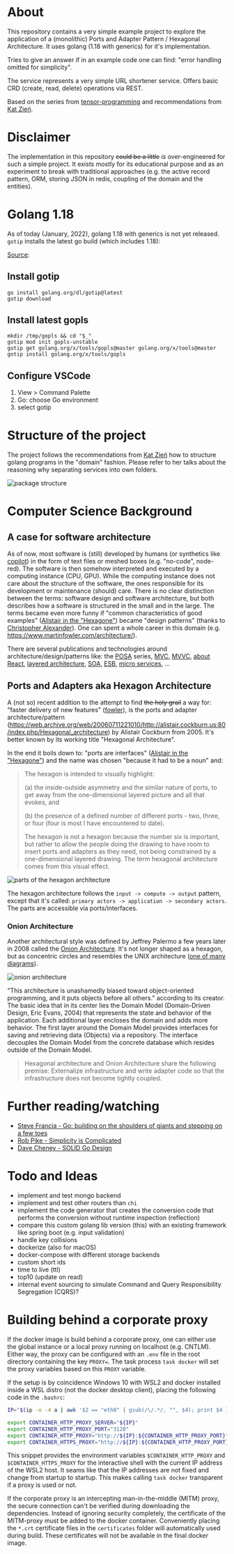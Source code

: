 # About

This repository contains a very simple example project to explore the application of a (monolithic) Ports and Adapter Pattern / Hexagonal Architecture. It uses golang (1.18 with generics) for it's implementation.

Tries to give an answer if in an example code one can find: "error handling omitted for simplicity".

The service represents a very simple URL shortener service. Offers basic CRD (create, read, delete) operations via REST.

Based on the series from [tensor-programming](https://github.com/tensor-programming/hex-microservice.git) and recommendations from [Kat Zień](https://github.com/katzien/go-structure-examples).

# Disclaimer

The implementation in this repository ~~could be a little~~ _is_ over-engineered for such a simple project. It exists mostly for its educational purpose and as an experiment to break with traditional approaches (e.g. the active record pattern, ORM, storing JSON in redis, coupling of the domain and the entities).

# Golang 1.18

As of today (January, 2022), golang 1.18 with generics is not yet released. `gotip` installs the latest go build (which includes 1.18):

[Source](https://gist.github.com/nikgalushko/e1b5c85c64653dd554a7a904bbef4eee):

## Install gotip

```
go install golang.org/dl/gotip@latest
gotip download
```

## Install latest gopls

```
mkdir /tmp/gopls && cd "$_"
gotip mod init gopls-unstable
gotip get golang.org/x/tools/gopls@master golang.org/x/tools@master
gotip install golang.org/x/tools/gopls
```

## Configure VSCode

1. View > Command Palette
2. Go: choose Go environment
3. select gotip

# Structure of the project

The project follows the recommendations from [Kat Zień](https://github.com/katzien/go-structure-examples) how to structure golang programs in the "domain" fashion. Please refer to her talks about the reasoning why separating services into own folders.

![package structure](doc/packages.svg "parts of the hexagon architecture")

# Computer Science Background

## A case for software architecture

As of now, most software is (still) developed by humans (or synthetics like [copilot](https://copilot.github.com/)) in the form of text files or meshed boxes (e.g. "no-code", node-red). The software is then somehow interpreted and executed by a computing instance (CPU, GPU). While the computing instance does not care about the structure of the software, the ones responsible for its development or maintenance (should) care. There is no clear distinction between the terms: software design and software architecture, but both describes how a software is structured in the small and in the large. The terms became even more funny if "common characteristics of good examples" ([Alistair in the "Hexagone"](https://youtu.be/th4AgBcrEHA)) became "design patterns" (thanks to [Christopher Alexander](https://en.wikipedia.org/wiki/Christopher_Alexander)). One can spent a whole career in this domain (e.g. https://www.martinfowler.com/architecture/).

There are several publications and technologies around architecture/design/patterns like: the [POSA](http://www.dre.vanderbilt.edu/~schmidt/POSA/) series, [MVC](https://en.wikipedia.org/wiki/Model%E2%80%93view%E2%80%93controller), [MVVC](https://en.wikipedia.org/wiki/Model%E2%80%93view%E2%80%93viewmodel), [about React](https://stackoverflow.com/questions/53729411/why-isnt-react-considered-mvc), [layered architecture](https://en.wikipedia.org/wiki/Multitier_architecture), [SOA](https://en.wikipedia.org/wiki/Service-oriented_architecture), [ESB](https://en.wikipedia.org/wiki/Enterprise_service_bus), [micro services](https://en.wikipedia.org/wiki/Microservices), ...

## Ports and Adapters aka Hexagon Architecture

A (not so) recent addition to the attempt to find ~~the holy grail~~ a way for: "faster delivery of new features" ([fowler](https://www.martinfowler.com/architecture/)), is the ports and adapter architecture/pattern (https://web.archive.org/web/20060711221010/http://alistair.cockburn.us:80/index.php/Hexagonal_architecture) by Alistair Cockburn from 2005. It's better known by its working title "Hexagonal Architecture".

In the end it boils down to: "ports are interfaces" ([Alistair in the "Hexagone"](https://youtu.be/th4AgBcrEHA)) and the name was chosen "because it had to be a noun" and:

> The hexagon is intended to visually highlight:
>
> (a) the inside-outside asymmetry and the similar nature of ports, to get away from the
> one-dimensional layered picture and all that evokes, and
>
> (b) the presence of a defined number of different ports - two, three, or four (four is
> most I have encountered to date).
>
> The hexagon is not a hexagon because the number six is important, but rather to allow the
> people doing the drawing to have room to insert ports and adapters as they need, not
> being constrained by a one-dimensional layered drawing. The term hexagonal architecture
> comes from this visual effect.

![parts of the hexagon architecture](doc/hexagon.svg "parts of the hexagon architecture")

The hexagon architecture follows the `input -> compute -> output` pattern, except that it's called: `primary actors -> application -> secondary actors`. The parts are accessible via ports/interfaces.

### Onion Architecture

Another architectural style was defined by Jeffrey Palermo a few years later in 2008 called the [Onion Architecture](https://jeffreypalermo.com/2008/07/the-onion-architecture-part-1/). It's not longer shaped as a hexagon, but as concentric circles and resembles the UNIX architecture ([one of many diagrams](https://unix.stackexchange.com/a/87734)).

![onion architecture](doc/onion.svg "parts of the onion architecture")

"This architecture is unashamedly biased toward object-oriented programming, and it puts objects before all others." according to its creator. The basic idea that in its center lies the Domain Model (Domain-Driven Design, Eric Evans, 2004) that represents the state and behavior of the application. Each additional layer encloses the domain and adds more behavior. The first layer around the Domain Model provides interfaces for saving and retrieving data (Objects) via a repository. The interface decouples the Domain Model from the concrete database which resides outside of the Domain Model.

> Hexagonal architecture and Onion Architecture share the following premise:
> Externalize infrastructure and write adapter code so that the infrastructure
> does not become tightly coupled.

# Further reading/watching

- [Steve Francia - Go: building on the shoulders of giants and stepping on a few toes](https://youtu.be/sX8r6zATHGU)
- [Rob Pike - Simplicity is Complicated](https://youtu.be/rFejpH_tAHM)
- [Dave Cheney - SOLID Go Design](https://youtu.be/zzAdEt3xZ1M)

# Todo and Ideas

- implement and test mongo backend
- implement and test other routers than `chi`
- implement the code generator that creates the conversion code that performs the conversion without runtime inspection (reflection)
- compare this custom golang lib version (this) with an existing framework like spring boot (e.g. input validation)
- handle key collisions
- dockerize (also for macOS)
- docker-compose with different storage backends
- custom short ids
- time to live (ttl)
- top10 (update on read)
- internal event sourcing to simulate Command and Query Responsibility Segregation (CQRS)?

# Building behind a corporate proxy

If the docker image is build behind a corporate proxy, one can either use the global instance or a local proxy running on localhost (e.g. CNTLM). Either way, the proxy can be configured with an `.env` file in the root directory containing the key `PROXY=`. The task process `task docker` will set the proxy variables based on this `PROXY` variable.

If the setup is by coincidence Windows 10 with WSL2 and docker installed inside a WSL distro (not the docker desktop client), placing the following code in the `.bashrc`:

```bash
IP="$(ip -o -4 a | awk '$2 == "eth0" { gsub(/\/.*/, "", $4); print $4 }')"

export CONTAINER_HTTP_PROXY_SERVER="${IP}"
export CONTAINER_HTTP_PROXY_PORT="3128"
export CONTAINER_HTTP_PROXY="http://${IP}:${CONTAINER_HTTP_PROXY_PORT}"
export CONTAINER_HTTPS_PROXY="http://${IP}:${CONTAINER_HTTP_PROXY_PORT}"
```

This snippet provides the environment variables `$CONTAINER_HTTP_PROXY` and `$CONTAINER_HTTPS_PROXY` for the interactive shell with the current IP address of the WSL2 host. It seams like that the IP addresses are not fixed and change from startup to startup. This makes calling `task docker` transparent if a proxy is used or not.

If the corporate proxy is an intercepting man-in-the-middle (MITM) proxy, the secure connection can't be verified during downloading the dependencies. Instead of ignoring security completely, the certificate of the MITM-proxy must be added to the docker container. Conveniently placing the `*.crt` certificate files in the `certificates` folder will automatically used during build. These certificates will not be available in the final docker image.
